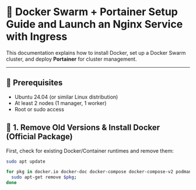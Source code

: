 # 🚀 Docker Swarm + Portainer Setup Guide and Launch an Nginx Service with Ingress

This documentation explains how to install Docker, set up a Docker Swarm cluster, and deploy **Portainer** for cluster management.  

---
## 🚀 Prerequisites
- Ubuntu 24.04 (or similar Linux distribution)
- At least 2 nodes (1 manager, 1 worker)
- Root or sudo access

## 📌 1. Remove Old Versions & Install Docker (Official Package)

First, check for existing Docker/Container runtimes and remove them:

```bash
sudo apt update

for pkg in docker.io docker-doc docker-compose docker-compose-v2 podman-docker containerd runc; do 
  sudo apt-get remove $pkg; 
done


